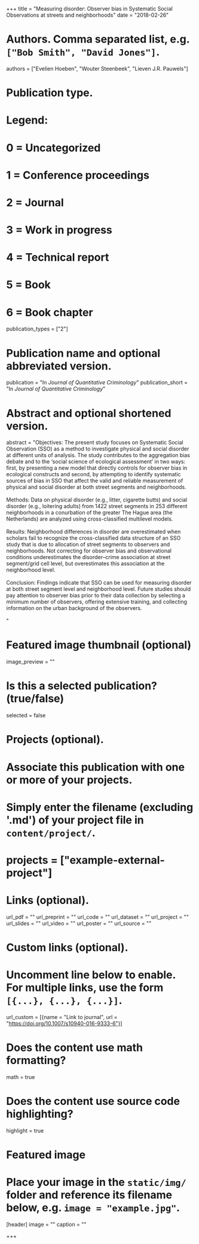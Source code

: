 +++
title = "Measuring disorder: Observer bias in Systematic Social Observations at streets and neighborhoods"
date = "2018-02-26"

# Authors. Comma separated list, e.g. `["Bob Smith", "David Jones"]`.
authors = ["Evelien Hoeben", "Wouter Steenbeek", "Lieven J.R. Pauwels"]

# Publication type.
# Legend:
# 0 = Uncategorized
# 1 = Conference proceedings
# 2 = Journal
# 3 = Work in progress
# 4 = Technical report
# 5 = Book
# 6 = Book chapter
publication_types = ["2"]

# Publication name and optional abbreviated version.
publication = "In *Journal of Quantitative Criminology*"
publication_short = "In *Journal of Quantitative Criminology*"

# Abstract and optional shortened version.
abstract = "Objectives: The present study focuses on Systematic Social Observation (SSO) as a method to investigate physical and social disorder at different units of analysis. The study contributes to the aggregation bias debate and to the ‘social science of ecological assessment’ in two ways: first, by presenting a new model that directly controls for observer bias in ecological constructs and second, by attempting to identify systematic sources of bias in SSO that affect the valid and reliable measurement of physical and social disorder at both street segments and neighborhoods.<br><br>Methods: Data on physical disorder (e.g., litter, cigarette butts) and social disorder (e.g., loitering adults) from 1422 street segments in 253 different neighborhoods in a conurbation of the greater The Hague area (the Netherlands) are analyzed using cross-classified multilevel models.<br><br>Results: Neighborhood differences in disorder are overestimated when scholars fail to recognize the cross-classified data structure of an SSO study that is due to allocation of street segments to observers and neighborhoods. Not correcting for observer bias and observational conditions underestimates the disorder–crime association at street segment/grid cell level, but overestimates this association at the neighborhood level.<br><br>Conclusion: Findings indicate that SSO can be used for measuring disorder at both street segment level and neighborhood level. Future studies should pay attention to observer bias prior to their data collection by selecting a minimum number of observers, offering extensive training, and collecting information on the urban background of the observers.<br><br>"

# Featured image thumbnail (optional)
image_preview = ""

# Is this a selected publication? (true/false)
selected = false

# Projects (optional).
#   Associate this publication with one or more of your projects.
#   Simply enter the filename (excluding '.md') of your project file in `content/project/`.
# projects = ["example-external-project"]

# Links (optional).
url_pdf = ""
url_preprint = ""
url_code = ""
url_dataset = ""
url_project = ""
url_slides = ""
url_video = ""
url_poster = ""
url_source = ""

# Custom links (optional).
#   Uncomment line below to enable. For multiple links, use the form `[{...}, {...}, {...}]`.
url_custom = [{name = "Link to journal", url = "https://doi.org/10.1007/s10940-016-9333-6"}]

# Does the content use math formatting?
math = true

# Does the content use source code highlighting?
highlight = true

# Featured image
# Place your image in the `static/img/` folder and reference its filename below, e.g. `image = "example.jpg"`.
[header]
image = ""
caption = ""

+++

<!-- More detail can easily be written here using *Markdown* and $\rm \LaTeX$ math code. -->
